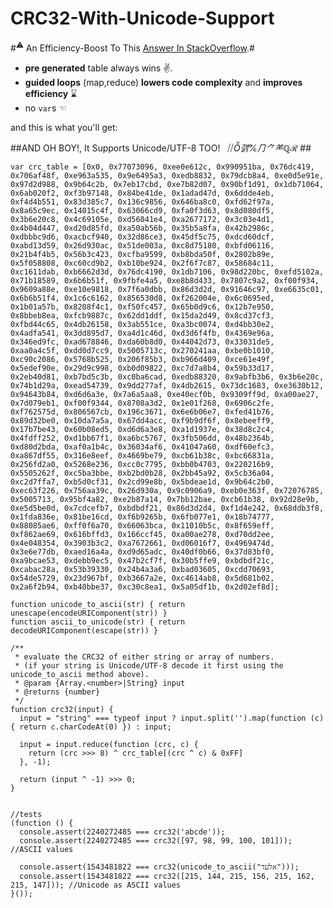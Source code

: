 # CRC32-With-Unicode-Support

#<sup>⚠</sup> An Efficiency-Boost To This [Answer In StackOverflow](http://stackoverflow.com/a/18639999/257319).#

- **pre generated** table always wins ✌.
- **guided loops** (map,reduce) **lowers code complexity** and **improves efficiency** ⌛
- no `var`s ☜

and this is what you'll get:

##AND OH BOY!, It Supports Unicode/UTF-8 TOO! &nbsp; ⧸⧸*Ṏ갥℀⺆⺈⺷ℚℛ* ##

    var crc_table = [0x0, 0x77073096, 0xee0e612c, 0x990951ba, 0x76dc419, 0x706af48f, 0xe963a535, 0x9e6495a3, 0xedb8832, 0x79dcb8a4, 0xe0d5e91e, 0x97d2d988, 0x9b64c2b, 0x7eb17cbd, 0xe7b82d07, 0x90bf1d91, 0x1db71064, 0x6ab020f2, 0xf3b97148, 0x84be41de, 0x1adad47d, 0x6ddde4eb, 0xf4d4b551, 0x83d385c7, 0x136c9856, 0x646ba8c0, 0xfd62f97a, 0x8a65c9ec, 0x14015c4f, 0x63066cd9, 0xfa0f3d63, 0x8d080df5, 0x3b6e20c8, 0x4c69105e, 0xd56041e4, 0xa2677172, 0x3c03e4d1, 0x4b04d447, 0xd20d85fd, 0xa50ab56b, 0x35b5a8fa, 0x42b2986c, 0xdbbbc9d6, 0xacbcf940, 0x32d86ce3, 0x45df5c75, 0xdcd60dcf, 0xabd13d59, 0x26d930ac, 0x51de003a, 0xc8d75180, 0xbfd06116, 0x21b4f4b5, 0x56b3c423, 0xcfba9599, 0xb8bda50f, 0x2802b89e, 0x5f058808, 0xc60cd9b2, 0xb10be924, 0x2f6f7c87, 0x58684c11, 0xc1611dab, 0xb6662d3d, 0x76dc4190, 0x1db7106, 0x98d220bc, 0xefd5102a, 0x71b18589, 0x6b6b51f, 0x9fbfe4a5, 0xe8b8d433, 0x7807c9a2, 0xf00f934, 0x9609a88e, 0xe10e9818, 0x7f6a0dbb, 0x86d3d2d, 0x91646c97, 0xe6635c01, 0x6b6b51f4, 0x1c6c6162, 0x856530d8, 0xf262004e, 0x6c0695ed, 0x1b01a57b, 0x8208f4c1, 0xf50fc457, 0x65b0d9c6, 0x12b7e950, 0x8bbeb8ea, 0xfcb9887c, 0x62dd1ddf, 0x15da2d49, 0x8cd37cf3, 0xfbd44c65, 0x4db26158, 0x3ab551ce, 0xa3bc0074, 0xd4bb30e2, 0x4adfa541, 0x3dd895d7, 0xa4d1c46d, 0xd3d6f4fb, 0x4369e96a, 0x346ed9fc, 0xad678846, 0xda60b8d0, 0x44042d73, 0x33031de5, 0xaa0a4c5f, 0xdd0d7cc9, 0x5005713c, 0x270241aa, 0xbe0b1010, 0xc90c2086, 0x5768b525, 0x206f85b3, 0xb966d409, 0xce61e49f, 0x5edef90e, 0x29d9c998, 0xb0d09822, 0xc7d7a8b4, 0x59b33d17, 0x2eb40d81, 0xb7bd5c3b, 0xc0ba6cad, 0xedb88320, 0x9abfb3b6, 0x3b6e20c, 0x74b1d29a, 0xead54739, 0x9dd277af, 0x4db2615, 0x73dc1683, 0xe3630b12, 0x94643b84, 0xd6d6a3e, 0x7a6a5aa8, 0xe40ecf0b, 0x9309ff9d, 0xa00ae27, 0x7d079eb1, 0xf00f9344, 0x8708a3d2, 0x1e01f268, 0x6906c2fe, 0xf762575d, 0x806567cb, 0x196c3671, 0x6e6b06e7, 0xfed41b76, 0x89d32be0, 0x10da7a5a, 0x67dd4acc, 0xf9b9df6f, 0x8ebeeff9, 0x17b7be43, 0x60b08ed5, 0xd6d6a3e8, 0xa1d1937e, 0x38d8c2c4, 0x4fdff252, 0xd1bb67f1, 0xa6bc5767, 0x3fb506dd, 0x48b2364b, 0xd80d2bda, 0xaf0a1b4c, 0x36034af6, 0x41047a60, 0xdf60efc3, 0xa867df55, 0x316e8eef, 0x4669be79, 0xcb61b38c, 0xbc66831a, 0x256fd2a0, 0x5268e236, 0xcc0c7795, 0xbb0b4703, 0x220216b9, 0x5505262f, 0xc5ba3bbe, 0xb2bd0b28, 0x2bb45a92, 0x5cb36a04, 0xc2d7ffa7, 0xb5d0cf31, 0x2cd99e8b, 0x5bdeae1d, 0x9b64c2b0, 0xec63f226, 0x756aa39c, 0x26d930a, 0x9c0906a9, 0xeb0e363f, 0x72076785, 0x5005713, 0x95bf4a82, 0xe2b87a14, 0x7bb12bae, 0xcb61b38, 0x92d28e9b, 0xe5d5be0d, 0x7cdcefb7, 0xbdbdf21, 0x86d3d2d4, 0xf1d4e242, 0x68ddb3f8, 0x1fda836e, 0x81be16cd, 0xf6b9265b, 0x6fb077e1, 0x18b74777, 0x88085ae6, 0xff0f6a70, 0x66063bca, 0x11010b5c, 0x8f659eff, 0xf862ae69, 0x616bffd3, 0x166ccf45, 0xa00ae278, 0xd70dd2ee, 0x4e048354, 0x3903b3c2, 0xa7672661, 0xd06016f7, 0x4969474d, 0x3e6e77db, 0xaed16a4a, 0xd9d65adc, 0x40df0b66, 0x37d83bf0, 0xa9bcae53, 0xdebb9ec5, 0x47b2cf7f, 0x30b5ffe9, 0xbdbdf21c, 0xcabac28a, 0x53b39330, 0x24b4a3a6, 0xbad03605, 0xcdd70693, 0x54de5729, 0x23d967bf, 0xb3667a2e, 0xc4614ab8, 0x5d681b02, 0x2a6f2b94, 0xb40bbe37, 0xc30c8ea1, 0x5a05df1b, 0x2d02ef8d];

    function unicode_to_ascii(str) { return unescape(encodeURIComponent(str)) }
    function ascii_to_unicode(str) { return decodeURIComponent(escape(str)) }

    /**
     * evaluate the CRC32 of either string or array of numbers.
     * (if your string is Unicode/UTF-8 decode it first using the unicode_to_ascii method above).
     * @param {Array.<number>|String} input
     * @returns {number}
     */
    function crc32(input) {
      input = "string" === typeof input ? input.split('').map(function (c) { return c.charCodeAt(0) }) : input;

      input = input.reduce(function (crc, c) {
        return (crc >>> 8) ^ crc_table[(crc ^ c) & 0xFF]
      }, -1);
      
      return (input ^ -1) >>> 0;
    }


    //tests
    (function () {
      console.assert(2240272485 === crc32('abcde'));
      console.assert(2240272485 === crc32([97, 98, 99, 100, 101])); //ASCII values

      console.assert(1543481822 === crc32(unicode_to_ascii("אלעד")));
      console.assert(1543481822 === crc32([215, 144, 215, 156, 215, 162, 215, 147])); //Unicode as ASCII values
    }());
